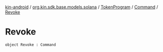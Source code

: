 [kin-android](../../../index.md) / [org.kin.sdk.base.models.solana](../../index.md) / [TokenProgram](../index.md) / [Command](index.md) / [Revoke](./-revoke.md)

# Revoke

`object Revoke : Command`